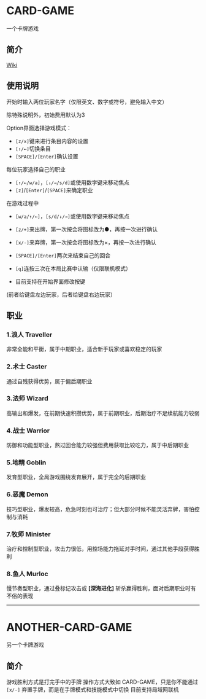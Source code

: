 # CARD-GAME
一个卡牌游戏

## 简介
[Wiki](https://github.com/cyw580/CARD-GAME/wiki)
## 使用说明
开始时输入两位玩家名字（仅限英文、数字或符号，避免输入中文）

除特殊说明外，初始费用默认为3

Option界面选择游戏模式：
* ```[z/x]```键来进行条目内容的设置
* ```[↑/←]```切换条目
* ```[SPACE]/[Enter]```确认设置

每位玩家选择自己的职业
* ```[↑/←/w/a]```，```[↓/→/s/d]```或使用数字键来移动焦点
* ```[z]```/```[Enter]```/```[SPACE]```来确定职业

在游戏过程中
* ```[w/a/↑/←]```，```[s/d/↓/→]```或使用数字键来移动焦点
* ```[z/+]```来出牌，第一次按会将图标改为●，再按一次进行确认
* ```[x/-]```来弃牌，第一次按会将图标改为×，再按一次进行确认
* ```[SPACE]/[Enter]```两次来结束自己的回合
* ```[q]```连按三次在本局比赛中认输（仅限联机模式）

* 目前支持在开始界面修改按键

(前者给键盘左边玩家，后者给键盘右边玩家）

## 职业

### 1.浪人 Traveller
非常全能和平衡，属于中期职业，适合新手玩家或喜欢稳定的玩家
### 2.术士 Caster 
通过自残获得优势，属于偏后期职业
### 3.法师 Wizard
高输出和爆发，在前期快速积攒优势，属于前期职业，后期治疗不足续航能力较弱
### 4.战士 Warrior
防御和功能型职业，熬过回合能力较强但费用获取比较吃力，属于中后期职业
### 5.地精 Goblin
发育型职业，全局游戏围绕发育展开，属于完全的后期职业
### 6.恶魔 Demon
技巧型职业，爆发较高，危急时刻也可治疗；但大部分时候不能灵活弃牌，害怕控制与消耗
### 7.牧师 Minister
治疗和控制型职业，攻击力很低，用控场能力拖延对手时间，通过其他手段获得胜利
### 8.鱼人 Murloc
慢节奏型职业，通过叠标记攻击或 **[深海进化]** 斩杀赢得胜利，面对后期职业时有不俗的表现

-------

# ANOTHER-CARD-GAME
另一个卡牌游戏

## 简介
游戏胜利方式是打完手中的手牌
操作方式大致如 CARD-GAME，只是你不能通过 ```[x/-]``` 弃置手牌，而是在手牌模式和技能模式中切换
目前支持局域网联机
